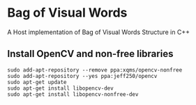 # Bag of Visual Words
A Host implementation of Bag of Visual Words Structure in C++



## Install OpenCV and non-free libraries

    sudo add-apt-repository --remove ppa:xqms/opencv-nonfree
    sudo add-apt-repository --yes ppa:jeff250/opencv
    sudo apt-get update
    sudo apt-get install libopencv-dev
    sudo apt-get install libopencv-nonfree-dev